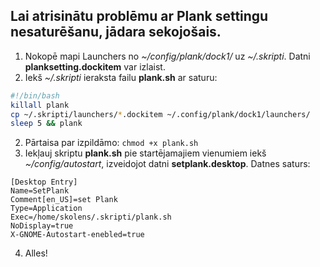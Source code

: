 ## Lai atrisinātu problēmu ar Plank settingu nesaturēšanu, jādara sekojošais.
1. Nokopē mapi Launchers no _~/config/plank/dock1/_ uz _~/.skripti_. Datni __planksetting.dockitem__ var izlaist.
2. Iekš _~/.skripti_ ieraksta failu __plank.sh__ ar saturu:
```sh
#!/bin/bash
killall plank
cp ~/.skripti/launchers/*.dockitem ~/.config/plank/dock1/launchers/
sleep 5 && plank
```
2. Pārtaisa par izpildāmo:
`chmod +x plank.sh`
3. Iekļauj skriptu __plank.sh__ pie startējamajiem vienumiem iekš _~/config/autostart_, izveidojot datni __setplank.desktop__. Datnes saturs:
```.desktop
[Desktop Entry]
Name=SetPlank
Comment[en_US]=set Plank
Type=Application
Exec=/home/skolens/.skripti/plank.sh
NoDisplay=true
X-GNOME-Autostart-enebled=true 
```
4. Alles!
